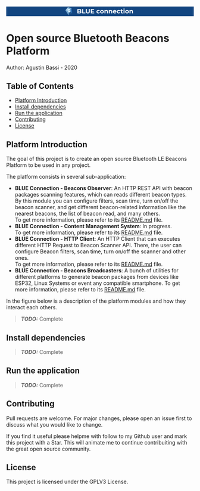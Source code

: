 ![banner](doc/banner.png)

# Open source Bluetooth Beacons Platform


Author: Agustin Bassi - 2020



## Table of Contents


* [Platform Introduction](#platform-introduction)
* [Install dependencies](#install-dependencies)
* [Run the application](#run-the-application)
* [Contributing](#contributing)
* [License](#license)



## Platform Introduction



The goal of this project is to create an open source Bluetooth LE Beacons Platform to be used in any project.

The platform consists in several sub-application:

* **BLUE Connection - Beacons Observer**: An HTTP REST API with beacon packages scanning features, which can reads different beacon types. By this module you can configure filters, scan time, turn on/off the beacon scanner, and get different beacon-related information like the nearest beacons, the list of beacon read, and many others.  
To get more information, please refer to its [README.md](./beacons-broadcasters/README.md) file.
* **BLUE Connection - Content Management System**: In progress.  
To get more information, please refer to its [README.md](#) file.
* **BLUE Connection - HTTP Client**: An HTTP Client that can executes different HTTP Request to Beacon Scanner API. There, the user can configure Beacon filters, scan time, turn on/off the scanner and other ones.  
To get more information, please refer to its [README.md](./http-client/README.md) file.
* **BLUE Connection - Beacons Broadcasters**: A bunch of utilities for different platforms to generate beacon packages from devices like ESP32, Linux Systems or event any compatible smartphone.
To get more information, please refer to its [README.md](./beacons-observer/README.md) file.

In the figure below is a description of the platform modules and how they interact each others.

> **_TODO:_**  Complete



## Install dependencies



> **_TODO:_**  Complete



## Run the application



> **_TODO:_**  Complete



## Contributing



Pull requests are welcome. For major changes, please open an issue first to discuss what you would like to change.

If you find it useful please helpme with follow to my Github user and mark this project with a Star. This will animate me to continue contribuiting with the great open source community.



## License



This project is licensed under the GPLV3 License.